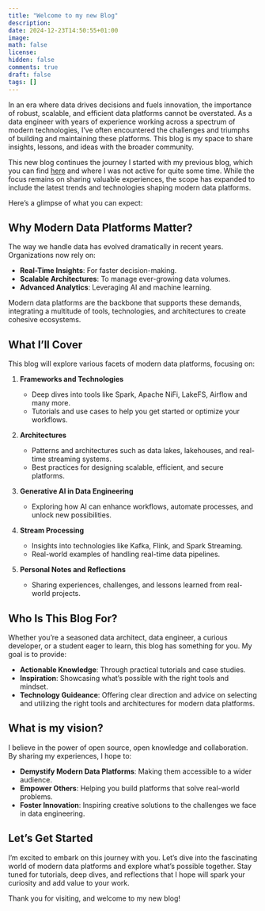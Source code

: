 ```yaml
---
title: "Welcome to my new Blog"
description: 
date: 2024-12-23T14:50:55+01:00
image: 
math: false
license: 
hidden: false
comments: true
draft: false
tags: []
---
```


In an era where data drives decisions and fuels innovation, the importance of robust, scalable, and efficient data platforms cannot be overstated. As a data engineer with years of experience working across a spectrum of modern technologies, I’ve often encountered the challenges and triumphs of building and maintaining these platforms. This blog is my space to share insights, lessons, and ideas with the broader community.

This new blog continues the journey I started with my previous blog, which you can find [here](https://guidoschmutz.wordpress.com/) and where I was not active for quite some time. While the focus remains on sharing valuable experiences, the scope has expanded to include the latest trends and technologies shaping modern data platforms.

Here’s a glimpse of what you can expect:

## Why Modern Data Platforms Matter?

The way we handle data has evolved dramatically in recent years. Organizations now rely on:

  * **Real-Time Insights**: For faster decision-making.
  * **Scalable Architectures**: To manage ever-growing data volumes.
  * **Advanced Analytics**: Leveraging AI and machine learning.

Modern data platforms are the backbone that supports these demands, integrating a multitude of tools, technologies, and architectures to create cohesive ecosystems.

## What I’ll Cover

This blog will explore various facets of modern data platforms, focusing on:

1. **Frameworks and Technologies**

    * Deep dives into tools like Spark, Apache NiFi, LakeFS, Airflow and many more.
    * Tutorials and use cases to help you get started or optimize your workflows.

2. **Architectures**
    * Patterns and architectures such as data lakes, lakehouses, and real-time streaming systems.
    * Best practices for designing scalable, efficient, and secure platforms.

3. **Generative AI in Data Engineering**

    * Exploring how AI can enhance workflows, automate processes, and unlock new possibilities.

4. **Stream Processing**

    * Insights into technologies like Kafka, Flink, and Spark Streaming.
    * Real-world examples of handling real-time data pipelines.

5. **Personal Notes and Reflections**

    * Sharing experiences, challenges, and lessons learned from real-world projects.

## Who Is This Blog For?

Whether you’re a seasoned data architect, data engineer, a curious developer, or a student eager to learn, this blog has something for you. My goal is to provide:

  * **Actionable Knowledge**: Through practical tutorials and case studies.
  * **Inspiration**: Showcasing what’s possible with the right tools and mindset.
  * **Technology Guideance**: Offering clear direction and advice on selecting and utilizing the right tools and architectures for modern data platforms.

## What is my vision?

I believe in the power of open source, open knowledge and collaboration. By sharing my experiences, I hope to:

  * **Demystify Modern Data Platforms**: Making them accessible to a wider audience.
  * **Empower Others**: Helping you build platforms that solve real-world problems.
  * **Foster Innovation**: Inspiring creative solutions to the challenges we face in data engineering.

## Let’s Get Started

I’m excited to embark on this journey with you. Let’s dive into the fascinating world of modern data platforms and explore what’s possible together. Stay tuned for tutorials, deep dives, and reflections that I hope will spark your curiosity and add value to your work.

Thank you for visiting, and welcome to my new blog!